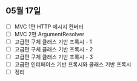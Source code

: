 ## 05월 17일

- [ ] MVC 1편 HTTP 메시지 컨버터
- [ ] MVC 2편 ArgumentResolver
- [ ] 고급편 구체 클래스 기반 프록시 - 1
- [ ] 고급편 구체 클래스 기반 프록시 - 2
- [ ] 고급편 구체 클래스 기반 프록시 - 3
- [ ] 고급편 인터페이스 기반 프록시와 클래스 기반 프록시
- [ ] 정리

